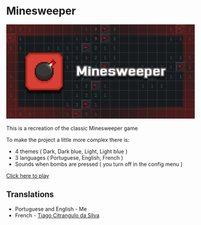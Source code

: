 # Minesweeper

![Cover Image](https://raw.githubusercontent.com/GiovanniEliasDaRosa/Minesweeper/main/MineSweeper_Card.png)

This is a recreation of the classic Minesweeper game

To make the project a little more complex there is:

- 4 themes ( Dark, Dark blue, Light, Light blue )
- 3 languages ( Portuguese, English, French )
- Sounds when bombs are pressed ( you turn off in the config menu )

[Click here to play](https://giovannieliasdarosa.github.io/Minesweeper)

## Translations

- Portuguese and English - Me
- French - [Tiago Citrangulo da Silva](https://github.com/TiagoCitranguloDaSilva)
